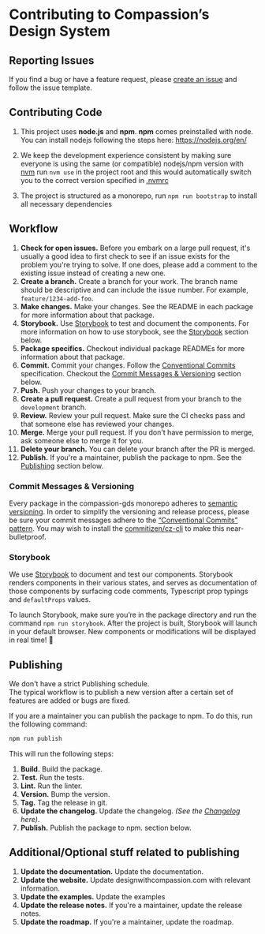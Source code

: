 # Contributing to Compassion’s Design System

## Reporting Issues

If you find a bug or have a feature request, please
[create an issue](https://github.com/compassion-global-experience/compassion-design-system/issues/new/choose) 
and follow the issue template.

## Contributing Code

1. This project uses **node.js** and **npm**. 
**npm** comes preinstalled with node. You can install nodejs following the steps here: https://nodejs.org/en/

2. We keep the development experience consistent by making sure everyone is using the same
(or compatible) nodejs/npm version with [nvm](https://github.com/nvm-sh/nvm)
run `nvm use` in the project root and this would automatically switch you to the
correct version specified in [.nvmrc](.nvmrc)

3. The project is structured as a monorepo, run `npm run bootstrap` to install all necessary dependencies

## Workflow

1. **Check for open issues.** Before you embark on a large pull request, it's
   usually a good idea to first check to see if an issue exists for the problem
   you're trying to solve. If one does, please add a comment to the existing issue
   instead of creating a new one.
2. **Create a branch.** Create a branch for your work. The branch name should be
   descriptive and can include the issue number. For example, `feature/1234-add-foo`.
3. **Make changes.** Make your changes. See the README in each package for more
   information about that package.
4. **Storybook.** Use [Storybook](https://storybook.js.org) to test and document the components.
   For more information on how to use storybook, see the [Storybook](#storybook) section below.
5. **Package specifics.** Checkout individual package READMEs for more information
   about that package.
6. **Commit.** Commit your changes. Follow the 
   [Conventional Commits](https://www.conventionalcommits.org/en/v1.0.0-beta.2/) specification.
   Checkout the [Commit Messages & Versioning](#commit-messages--versioning) section below.
7. **Push.** Push your changes to your branch.
8. **Create a pull request.** Create a pull request from your branch to the `development` branch.
9. **Review.** Review your pull request. Make sure the CI checks pass and that
   someone else has reviewed your changes.
10. **Merge.** Merge your pull request. If you don't have permission to merge, ask
    someone else to merge it for you.
11. **Delete your branch.** You can delete your branch after the PR is merged.
12. **Publish.** If you're a maintainer, publish the package to npm. See the
   [Publishing](#publishing) section below.

### Commit Messages & Versioning

Every package in the compassion-gds monorepo adheres to
[semantic versioning](https://semver.org/). In order to simplify the versioning
and release process, please be sure your commit messages adhere to the
[“Conventional Commits” pattern](https://www.conventionalcommits.org/en/v1.0.0/#summary).
You may wish to install the [commitizen/cz-cli](https://github.com/commitizen/cz-cli)
to make this near-bulletproof.

### Storybook

We use [Storybook](https://storybook.js.org) to document and test our components.
Storybook renders components in their various states, and serves as
documentation of those components by surfacing code comments, Typescript prop typings and `defaultProps` values.

To launch Storybook, make sure you’re in the package directory and run the command `npm run storybook`.
After the project is built, Storybook will launch in your default browser. New components or modifications
will be displayed in real time! 🎉

## Publishing

We don't have a strict Publishing schedule.  
The typical workflow is to publish a new version after a certain set of features are added or bugs are fixed.

If you are a maintainer you can publish the package to npm. To do this, run the
following command:

```sh
npm run publish
```

This will run the following steps:

1. **Build.** Build the package.
2. **Test.** Run the tests.
3. **Lint.** Run the linter.
4. **Version.** Bump the version.
5. **Tag.** Tag the release in git.
6. **Update the changelog.** Update the changelog. _(See the [Changelog](./CHANGELOG.md) here)_.
7. **Publish.** Publish the package to npm.
   section below.

## Additional/Optional stuff related to publishing

1. **Update the documentation.** Update the documentation.
2. **Update the website.** Update designwithcompassion.com with relevant information.
3. **Update the examples.** Update the examples
4. **Update the release notes.** If you're a maintainer, update the release notes.
5. **Update the roadmap.** If you're a maintainer, update the roadmap.

